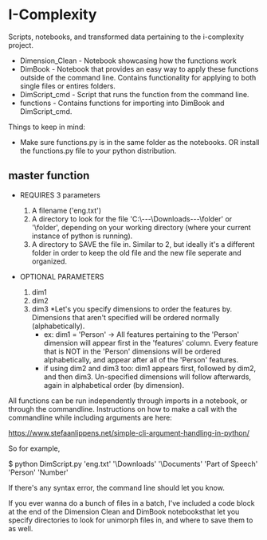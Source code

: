 # I-Complexity

Scripts, notebooks, and transformed data pertaining to the i-complexity project.

- Dimension_Clean - Notebook showcasing how the functions work
- DimBook - Notebook that provides an easy way to apply these functions outside of the command line. Contains functionality for applying to both single files or entires folders.
- DimScript_cmd - Script that runs the function from the command line.
- functions - Contains functions for importing into DimBook and DimScript_cmd.

Things to keep in mind:

- Make sure functions.py is in the same folder as the notebooks. OR install the functions.py file to your python distribution.

master function
---------------
- REQUIRES 3 parameters
	1. A filename ('eng.txt')
	2. A directory to look for the file 'C:\\---\Downloads\---\folder' or '\folder', depending on
	   your working directory (where your current instance of python is running).
	3. A directory to SAVE the file in. Similar to 2, but ideally it's a different folder in order
	   to keep the old file and the new file seperate and organized.

- OPTIONAL PARAMETERS
	1. dim1 
	2. dim2 
	3. dim3
		*Let's you specify dimensions to order the features by. Dimensions that aren't specified
		 will be ordered normally (alphabetically).
		* ex: dim1 = 'Person' -> All features pertaining to the 'Person' dimension will appear first in the 'features' column. Every feature that is NOT in the 'Person' dimensions will be ordered alphabetically, and appear after all of the 'Person' features.
		* if using dim2 and dim3 too: dim1 appears first, followed by dim2, and then dim3. Un-specified dimensions will follow afterwards, again in alphabetical order (by dimension).


All functions can be run independently through imports in a notebook, or through the commandline.
Instructions on how to make a call with the commandline while including arguments are here:

https://www.stefaanlippens.net/simple-cli-argument-handling-in-python/

So for example, 

$ python DimScript.py 'eng.txt' '\Downloads' '\Documents' 'Part of Speech' 'Person' 'Number'

If there's any syntax error, the command line should let you know.

If you ever wanna do a bunch of files in a batch, I've included a code block at the end of the Dimension Clean and DimBook 
notebooksthat let you specify directories to look for unimorph files in,
and where to save them to as well.


	
